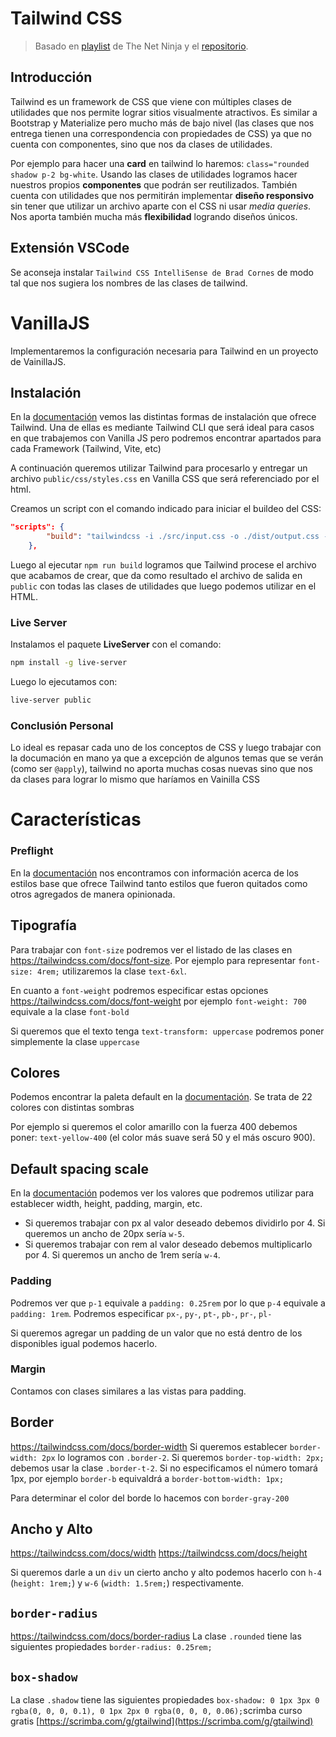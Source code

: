 # Tailwind CSS
> Basado en [playlist](https://www.youtube.com/watch?v=bxmDnn7lrnk&list=PL4cUxeGkcC9gpXORlEHjc5bgnIi5HEGhw&ab_channel=TheNetNinja) de The Net Ninja y el [repositorio](https://github.com/iamshaunjp/tailwind-tutorial). 

## Introducción
Tailwind es un framework de CSS que viene con múltiples clases de utilidades que nos permite lograr sitios visualmente atractivos. Es similar a Bootstrap y Materialize pero mucho más de bajo nivel (las clases que nos entrega tienen una correspondencia con propiedades de CSS) ya que no cuenta con componentes, sino que nos da clases de utilidades.

Por ejemplo para hacer una **card** en tailwind lo haremos: `class="rounded shadow p-2 bg-white`. Usando las clases de utilidades logramos hacer nuestros propios **componentes** que podrán ser reutilizados. También cuenta con utilidades que nos permitirán implementar **diseño responsivo** sin tener que utilizar un archivo aparte con el CSS ni usar *media queries*. Nos aporta también mucha más **flexibilidad** logrando diseños únicos.



## Extensión VSCode
Se aconseja instalar `Tailwind CSS IntelliSense de Brad Cornes` de modo tal que nos sugiera los nombres de las clases de tailwind.



# VanillaJS

Implementaremos la configuración necesaria para Tailwind en un proyecto de VainillaJS.

## Instalación

En la [documentación](https://tailwindcss.com/docs/installation) vemos las distintas formas de instalación que ofrece Tailwind. Una de ellas es mediante Tailwind CLI que será ideal para casos en que trabajemos con Vanilla JS pero podremos encontrar apartados para cada Framework (Tailwind, Vite, etc)

A continuación queremos utilizar Tailwind para procesarlo y entregar un archivo `public/css/styles.css` en Vanilla CSS  que será referenciado por el html. 

Creamos un script con el comando indicado para iniciar el buildeo del CSS:

```json
"scripts": {
		"build": "tailwindcss -i ./src/input.css -o ./dist/output.css --watch"
	},
```
Luego al ejecutar `npm run build` logramos que Tailwind procese el archivo que acabamos de crear, que da como resultado el archivo de salida en `public` con todas las clases de utilidades que luego podemos utilizar en el HTML.

### Live Server
Instalamos el paquete **LiveServer** con el comando:

```bash
npm install -g live-server
```

Luego lo ejecutamos con:

```bash
live-server public
```

### Conclusión Personal

Lo ideal es repasar cada uno de los conceptos de CSS y luego trabajar con la documación en mano ya que a excepción de algunos temas que se verán (como ser `@apply`), tailwind no aporta muchas cosas nuevas sino que nos da clases para lograr lo mismo que haríamos en Vainilla CSS



# Características

### Preflight

En la [documentación](https://tailwindcss.com/docs/preflight) nos encontramos con información acerca de los estilos base que ofrece Tailwind tanto estilos que fueron quitados como otros agregados de manera opinionada.

## Tipografía

Para trabajar con `font-size` podremos ver el listado de las clases en https://tailwindcss.com/docs/font-size. 
Por ejemplo para representar `font-size: 4rem;` utilizaremos la clase `text-6xl`. 

En cuanto a `font-weight` podremos especificar estas opciones https://tailwindcss.com/docs/font-weight por ejemplo `font-weight: 700` equivale a la clase `font-bold` 

Si queremos que el texto tenga `text-transform: uppercase` podremos poner simplemente la clase `uppercase`

## Colores
Podemos encontrar la paleta default en la [documentación](https://tailwindcss.com/docs/customizing-colors#default-color-palette). Se trata de 22 colores con distintas sombras 

Por ejemplo si queremos el color amarillo con la fuerza 400 debemos poner: `text-yellow-400` (el color más suave será 50 y el más oscuro 900).

## Default spacing scale

En la [documentación](https://tailwindcss.com/docs/customizing-spacing#default-spacing-scale) podemos ver los valores que podremos utilizar para establecer width, height, padding, margin, etc.

* Si queremos trabajar con px al valor deseado debemos dividirlo por 4. Si queremos un ancho de 20px sería `w-5`.
* Si queremos trabajar con rem al valor deseado debemos multiplicarlo por 4. Si queremos un ancho de 1rem sería `w-4`.

### Padding
Podremos ver que `p-1` equivale a `padding: 0.25rem` por lo que `p-4` equivale a `padding: 1rem`.
Podremos especificar `px-`, `py-`, `pt-`, `pb-`, `pr-`, `pl-`

Si queremos agregar un padding de un valor que no está dentro de los disponibles igual podemos hacerlo.



### Margin
Contamos con clases similares a las vistas para padding.

## Border
https://tailwindcss.com/docs/border-width
Si queremos establecer `border-width: 2px` lo logramos con `.border-2`. Si queremos `border-top-width: 2px;` debemos usar la clase `.border-t-2`. Si no especificamos el número tomará 1px, por ejemplo `border-b` equivaldrá a `border-bottom-width: 1px;`

Para determinar el color del borde lo hacemos con `border-gray-200`

## Ancho y Alto
https://tailwindcss.com/docs/width
https://tailwindcss.com/docs/height

Si queremos darle a un `div` un cierto ancho y alto podemos hacerlo con `h-4` (`height: 1rem;`) y `w-6` (`width: 1.5rem;`) respectivamente.

## `border-radius`
https://tailwindcss.com/docs/border-radius
La clase `.rounded` tiene las siguientes propiedades `border-radius: 0.25rem;`

## `box-shadow`
La clase `.shadow` tiene las siguientes propiedades `box-shadow: 0 1px 3px 0 rgba(0, 0, 0, 0.1), 0 1px 2px 0 rgba(0, 0, 0, 0.06);`scrimba curso gratis
[https://scrimba.com/g/gtailwind](https://scrimba.com/g/gtailwind)